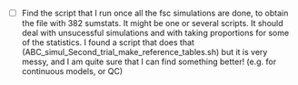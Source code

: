 - [ ] Find the script that I run once all the fsc simulations are done, to obtain the file with 382 sumstats. It might be one or several scripts. It should deal with unsucessful simulations and with taking proportions for some of the statistics. I found a script that does that (ABC_simul_Second_trial_make_reference_tables.sh) but it is very messy, and I am quite sure that I can find something better! (e.g. for continuous models, or QC)
